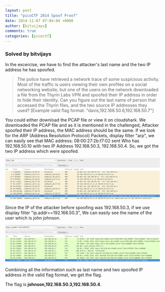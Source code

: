 ```yaml
---
layout: post
title: "picoCTF 2014 Spoof Proof"
date: 2014-11-07 07:04:04 +0000
author: [bitvijays]
comments: true
categories: [picoctf]
---
```


### Solved by bitvijays

In the excercise, we have to find the attacker's last name and the two IP address he has spoofed. 
>The police have retrieved a network trace of some suspicious activity. Most of the traffic is users viewing their own profiles on a social networking website, but one of the users on the network downloaded a file from the Thyrin Labs VPN and spoofed their IP address in order to hide their identity. Can you figure out the last name of person that accessed the Thyrin files, and the two source IP addresses they used?
[Example valid flag format: "davis,192.168.50.6,192.168.50.7"]

You could either download the PCAP file or view it on cloudshark. We downloaded the PCAP file and as it is mentioned in the challenged, Attacker spoofed their IP address, the MAC address should be the same. If we look for the ARP (Address Resolution Protocol) Packets, display filter "arp", we can easily see that MAC address: 08:00:27:2b:f7:02 sent Who has 192.168.50.10 with two IP Address 192.168.50.3, 192.168.50.4. So, we got the two IP address which were spoofed.

![](/images/2014/pico/spoof_proof/trafficARP.png)

Since the IP of the attacker before spoofing was 192.168.50.3, if we use display filter "ip.addr==192.168.50.3", We can easily see the name of the user which is john johnson.

![](/images/2014/pico/spoof_proof/trafficIP.png)

Combining all the information such as last name and two spoofed IP address in the valid flag format, we get the flag.

The flag is **johnson,192.168.50.3,192.168.50.4**.
